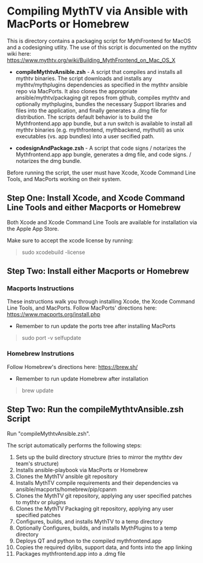 # Compiling MythTV via Ansible with MacPorts or Homebrew
This is directory contains a packaging script for MythFrontend for MacOS and a codesigning utlity.
The use of this script is documented on the mythtv wiki here:
https://www.mythtv.org/wiki/Building_MythFrontend_on_Mac_OS_X

* **compileMythtvAnsible.zsh** - A script that compiles and installs all mythtv binaries. The script downloads and installs any mythtv/mythplugins dependencies as specified in the mythtv ansible repo via MacPorts.  It also clones the appropriate ansible/mythtv/packaging git repos from github, compiles mythtv and optionally mythplugins, bundles the necessary Support libraries and files into the application, and finally generates a .dmg file for distribution.  The scripts default behavior is to build the Mythfrontend.app app bundle, but a run switch
is available to install all mythtv binaries (e.g. mythfrontend, mythbackend, mythutil) as unix executables (vs. app bundles) into a user secified path.

* **codesignAndPackage.zsh** - A script that code signs / notarizes the Mythfrontend.app app bungle, generates a dmg file, and code signs. / notarizes the dmg bundle.

Before running the script, the user must have Xcode, Xcode Command Line Tools, and MacPorts
working on their system.

## Step One: Install Xcode, and Xcode Command Line Tools and either Macports or Homebrew
Both Xcode and Xcode Command Line Tools are available for installation via the Apple App Store.

Make sure to accept the xcode license by running:
>  sudo xcodebuild -license

## Step Two: Install either Macports or Homebrew
### Macports Instructions
These instructions walk you through installing Xcode, the Xcode Command Line Tools, and MacPorts.
Follow MacPorts' directions here: https://www.macports.org/install.php

* Remember to run update the ports tree after installing MacPorts
> sudo port -v selfupdate

### Homebrew Instrutions
Follow Homebrew's directions here: https://brew.sh/

* Remember to run update Homebrew after installation
> brew update

## Step Two: Run the compileMythtvAnsible.zsh Script
Run "compileMythtvAnsible.zsh".

The script automatically performs the following steps:
1. Sets up the build directory structure (tries to mirror the mythtv dev team's structure)
1. Installs ansible-playbook via MacPorts or Homebrew
1. Clones the MythTV ansible git repository
1. Installs MythTV compile requirements and their dependencies va ansible/macports/homebrew/pip/cpanm
1. Clones the MythTV git repository, applying any user specified patches to mythtv or plugins
1. Clones the MythTV Packaging git repository, applying any user specified patches
1. Configures, builds, and installs MythTV to a temp directory
1. Optionally Configures, builds, and installs MythPlugins to a temp directory
1. Deploys QT and python to the compiled mythfrontend.app
1. Copies the required dylibs, support data, and fonts into the app linking
1. Packages mythfrontend.app into a .dmg file
